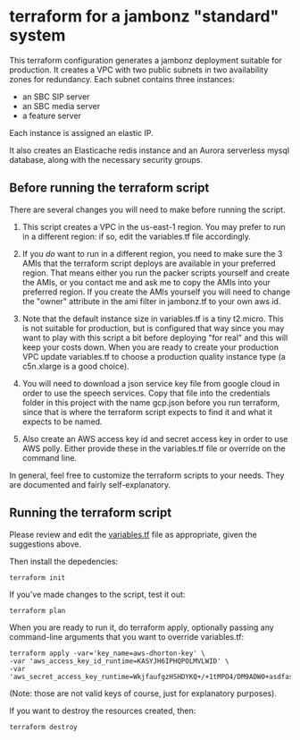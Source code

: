 # terraform for a jambonz "standard" system

This terraform configuration generates a jambonz deployment suitable for production.  It creates a VPC with two public subnets in two availability zones for redundancy.  Each subnet contains three instances:

- an SBC SIP server
- an SBC media server
- a feature server

Each instance is assigned an elastic IP.

It also creates an Elasticache redis instance and an Aurora serverless mysql database, along with the necessary security groups.

## Before running the terraform script

There are several changes you will need to make before running the script.


1.  This script creates a VPC in the us-east-1 region.  You may prefer to run in a different region: if so, edit the variables.tf file accordingly.

2.  If you _do_ want to run in a different region, you need to make sure the 3 AMIs that the terraform script deploys are available in your preferred region. That means either you run the packer scripts yourself and create the AMIs, or you contact me and ask me to copy the AMIs into your preferred region.  If you create the AMIs yourself you will need to change the "owner" attribute in the ami filter in jambonz.tf to your own aws id.

3.  Note that the default instance size in variables.tf is a tiny t2.micro.  This is not suitable for production, but is configured that way since you may want to play with this script a bit before deploying "for real" and this will keep your costs down.  When you are ready to create your production VPC update variables.tf to choose a production quality instance type (a c5n.xlarge is a good choice).

4.  You will need to download a json service key file from google cloud in order to use the speech services.  Copy that file into the credentials folder in this project with the name gcp.json before you run terraform, since that is where the terraform script expects to find it and what it expects to be named.

5.  Also create an AWS access key id and secret access key in order to use AWS polly.  Either provide these in the variables.tf file or override on the command line.

In general, feel free to customize the terraform scripts to your needs.  They are documented and fairly self-explanatory.

## Running the terraform script

Please review and edit the [variables.tf](./variables.tf) file as appropriate, given the suggestions above.  

Then install the depedencies:
```
terraform init
```

If you've made changes to the script, test it out:
```
terraform plan
```

When you are ready to run it, do terraform apply, optionally passing any command-line arguments that you want to override variables.tf:
```
terraform apply -var='key_name=aws-dhorton-key' \
-var 'aws_access_key_id_runtime=KASYJH6IPHQPOLMVLWID' \
-var 'aws_secret_access_key_runtime=WkjfaufgzHSHDYKQ+/+1tMPO4/DM9ADWO+asdfasdf'
```

(Note: those are not valid keys of course, just for explanatory purposes).

If you want to destroy the resources created, then:
```
terraform destroy
```